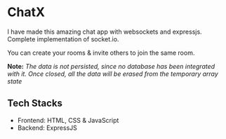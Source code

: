 # ChatX

I have made this amazing chat app with websockets and expressjs. Complete implementation of socket.io.

You can create your rooms & invite others to join the same room.

**Note:** *The data is not persisted, since no database has been integrated with it. Once closed, all the data will be erased from the temporary array state*

## Tech Stacks
- Frontend: HTML, CSS & JavaScript
- Backend: ExpressJS